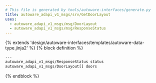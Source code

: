 ```yaml
---
# This file is generated by tools/autoware-interfaces/generate.py
title: autoware_adapi_v1_msgs/srv/GetDoorLayout
uses:
  - autoware_adapi_v1_msgs/msg/DoorLayout
  - autoware_adapi_v1_msgs/msg/ResponseStatus
---
```


{% extends 'design/autoware-interfaces/templates/autoware-data-type.jinja2' %}
{% block definition %}

```txt
---
autoware_adapi_v1_msgs/ResponseStatus status
autoware_adapi_v1_msgs/DoorLayout[] doors
```

{% endblock %}
